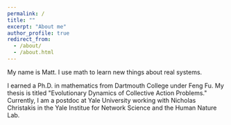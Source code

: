 ```yaml
---
permalink: /
title: ""
excerpt: "About me"
author_profile: true
redirect_from: 
  - /about/
  - /about.html
---
```


My name is Matt. I use math to learn new things about real systems.

I earned a Ph.D. in mathematics from Dartmouth College under Feng Fu. My thesis is titled "Evolutionary Dynamics of Collective Action Problems." Currently, I am a postdoc at Yale University working with Nicholas Christakis in the Yale Institue for Network Science and the Human Nature Lab.

